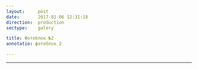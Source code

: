 ```yaml
---
layout:     post
date:       2017-01-06 12:31:18
direction:  production
sectype:    galery

title: Фотоблок №2 
annotatio: фотоблок 2

---
```


<section class="prod_galery">
    <div id="fotoblock-2" class="owl-carousel owl-theme">
        <a href="#galery" class="item"><div class="img_inline" style="background-image: url(../../../../images/prod/2_1.jpg)"></div></a>
        <a href="#galery" class="item"><div class="img_inline" style="background-image: url(../../../../images/prod/2_2.jpg)"></div></a>
        <a href="#galery" class="item"><div class="img_inline" style="background-image: url(../../../../images/prod/2_3.jpg)"></div></a>
        <a href="#galery" class="item"><div class="img_inline" style="background-image: url(../../../../images/prod/2_4.jpg)"></div></a>
        <a href="#galery" class="item"><div class="img_inline" style="background-image: url(../../../../images/prod/2_5.jpg)"></div></a>
        <a href="#galery" class="item"><div class="img_inline" style="background-image: url(../../../../images/prod/2_6.jpg)"></div></a>
    </div>
    <div class="container">
        <hr class="style-prod">
    </div>
</section>